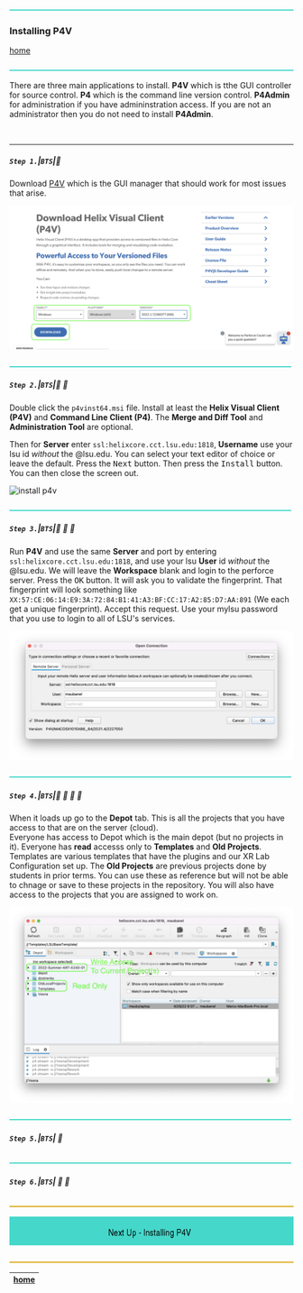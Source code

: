 ![](../images/line3.png)

### Installing P4V

[home](../README.md#user-content-p4v)</sub>

![](../images/line3.png)

There are three main applications to install.  **P4V** which is tthe GUI controller for source control.  **P4** which is the command line version control.  **P4Admin** for administration if you have admininstration access.  If you are not an administrator then you do not need to install **P4Admin**.

<br>

---


##### `Step 1.`\|`BTS`|:small_blue_diamond:

Download [P4V](https://www.perforce.com/downloads/helix-visual-client-p4v) which is the GUI manager that should work for most issues that arise.  

![download p4v installer from perforce](images/downloadHelix.png)

![](../images/line2.png)

##### `Step 2.`\|`BTS`|:small_blue_diamond: :small_blue_diamond: 

Double click the `p4vinst64.msi` file. Install at least the **Helix Visual Client (P4V)** and **Command Line Client (P4)**.  The **Merge and Diff Tool** and **Administration Tool** are optional.

Then for **Server** enter `ssl:helixcore.cct.lsu.edu:1818`, **Username** use your lsu id *without* the @lsu.edu. You can select your text editor of choice or leave the default.  Press the <kbd>Next</kbd> button. Then press the <kbd>Install</kbd> button.  You can then close the screen out.

![install p4v](images/InstallPerforce.gif)

![](../images/line2.png)

##### `Step 3.`\|`BTS`|:small_blue_diamond: :small_blue_diamond: :small_blue_diamond:

Run **P4V** and use the same **Server** and port by entering `ssl:helixcore.cct.lsu.edu:1818`, and use your lsu **User** id *without* the @lsu.edu. We will leave the **Workspace** blank and login to the perforce server. Press the <kbd>OK</kbd> button. It will ask you to validate the fingerprint.  That fingerprint will look something like `XX:57:CE:06:14:E9:3A:72:84:B1:41:A3:BF:CC:17:A2:85:D7:AA:891` (We each get a unique fingerprint).  Accept this request. Use your mylsu password that you use to login to all of LSU's services. 

![running p4v for the first time](images/login.png)

![](../images/line2.png)

##### `Step 4.`\|`BTS`|:small_blue_diamond: :small_blue_diamond: :small_blue_diamond: :small_blue_diamond:

When it loads up go to the **Depot** tab.  This is all the projects that you have access to that are on the server (cloud).  
Everyone has access to Depot which is the main depot (but no projects in it).  Everyone has **read** accesss only to **Templates** and **Old Projects**.  Templates are various templates that have the plugins and our XR Lab Configuration set up.  The **Old Projects** are previous projects done by students in prior terms.  You can use these as reference but will not be able to chnage or save to these projects in the repository.  You will also have access to the projects that you are assigned to work on.

![look at depot with various projects](images/depot.png)

![](../images/line2.png)

##### `Step 5.`\|`BTS`| :small_orange_diamond:


![](../images/line2.png)

##### `Step 6.`\|`BTS`| :small_orange_diamond: :small_blue_diamond:




![](../images/line.png)

![Installing P4V](images/installingP4V.png)

![](../images/line.png)

| [home](../README.md#user-content-p4v)  |
|---|
